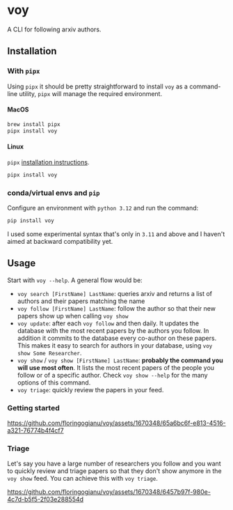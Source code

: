 # voy

A CLI for following arxiv authors.

## Installation

### With `pipx`

Using `pipx` it should be pretty straightforward to install `voy` as a command-line utility, `pipx` will manage the required environment.

#### MacOS

```sh
brew install pipx
pipx install voy
```

#### Linux

`pipx` [installation instructions](https://github.com/pypa/pipx?tab=readme-ov-file#on-linux).

```sh
pipx install voy
```

### conda/virtual envs and `pip`

Configure an environment with `python 3.12` and run the command:

```sh
pip install voy
```

I used some experimental syntax that's only in `3.11` and above and I haven't aimed at backward compatibility yet.


## Usage

Start with `voy --help`. A general flow would be:
- `voy search [FirstName] LastName`: queries arxiv and returns a list of authors and their papers matching the name
- `voy follow [FirstName] LastName`: follow the author so that their new papers show up when calling `voy show`
- `voy update`: after each `voy follow` and then daily. It updates the database with the most recent papers by the authors you follow.
In addition it commits to the database every co-author on these papers.
This makes it easy to search for authors in your database, using `voy show Some Researcher`.
- `voy show` / `voy show [FirstName] LastName`: **probably the command you will use most often**. It lists the most recent papers of
the people you follow or of a specific author. Check `voy show --help` for the many options of this command.
- `voy triage`: quickly review the papers in your feed.

### Getting started

https://github.com/floringogianu/voy/assets/1670348/65a6bc6f-e813-4516-a321-76774b4f4cf7

### Triage

Let's say you have a large number of researchers you follow and you want to quickly review and triage papers so that they don't show anymore in the `voy show` feed.
You can achieve this with `voy triage`.

https://github.com/floringogianu/voy/assets/1670348/6457b97f-980e-4c7d-b5f5-2f03e288554d

